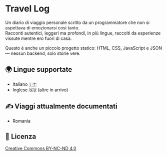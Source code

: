# Travel Log

Un diario di viaggio personale scritto da un programmatore che non si aspettava di emozionarsi così tanto.  
Racconti autentici, leggeri ma profondi, in più lingue, raccolti da esperienze vissute mentre ero fuori di casa.

Questo è anche un piccolo progetto statico: HTML, CSS, JavaScript e JSON — nessun backend, solo storie vere.

## 🌍 Lingue supportate
- Italiano 🇮🇹
- Inglese 🇬🇧 (altre in arrivo)

## ✍️ Viaggi attualmente documentati
- Romania

## 📄 Licenza
[Creative Commons BY-NC-ND 4.0](LICENSE.md)
